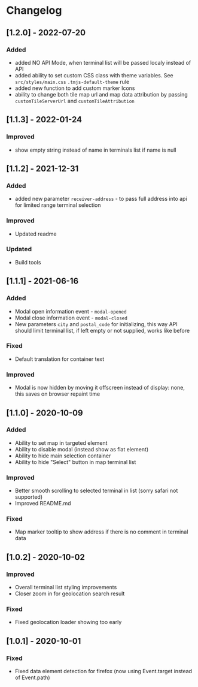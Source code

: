 # Changelog

## [1.2.0] - 2022-07-20

### Added
- added NO API Mode, when terminal list will be passed localy instead of API
- added ability to set custom CSS class with theme variables. See `src/styles/main.css` `.tmjs-default-theme` rule
- added new function to add custom marker Icons
- ability to change both tile map url and map data attribution by passing `customTileServerUrl` and `customTileAttribution`

## [1.1.3] - 2022-01-24

### Improved
- show empty string instead of name in terminals list if name is null

## [1.1.2] - 2021-12-31

### Added
- added new parameter `receiver-address` - to pass full address into api for limited range terminal selection

### Improved
- Updated readme

### Updated
- Build tools

## [1.1.1] - 2021-06-16

### Added
- Modal open information event - `modal-opened`
- Modal close information event - `modal-closed`
- New parameters `city` and `postal_code` for initializing, this way API should limit terminal list, if left empty or not supplied, works like before

### Fixed
- Default translation for container text

### Improved
- Modal is now hidden by moving it offscreen instead of display: none, this saves on browser repaint time

## [1.1.0] - 2020-10-09

### Added
- Ability to set map in targeted element
- Ability to disable modal (instead show as flat element)
- Ability to hide main selection container
- Ability to hide "Select" button in map terminal list

### Improved
- Better smooth scrolling to selected terminal in list (sorry safari not supported)
- Improved README.md

### Fixed
- Map marker tooltip to show address if there is no comment in terminal data

## [1.0.2] - 2020-10-02

### Improved
- Overall terminal list styling improvements
- Closer zoom in for geolocation search result

### Fixed
- Fixed geolocation loader showing too early

## [1.0.1] - 2020-10-01
### Fixed
- Fixed data element detection for firefox (now using Event.target instead of Event.path)